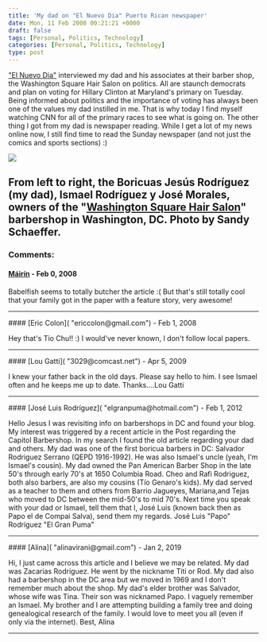 ```yaml
---
title: 'My dad on "El Nuevo Dia" Puerto Rican newspaper'
date: Mon, 11 Feb 2008 00:21:21 +0000
draft: false
tags: [Personal, Politics, Technology]
categories: [Personal, Politics, Technology]
type: post
---
```


["El Nuevo Dia"](http://www.elnuevodia.com/diario/noticia/portada/noticias/boricuas_a_un_pelo_del_poder/360746) interviewed my dad and his associates at their barber shop, the Washington Square Hair Salon on politics. All are staunch democrats and plan on voting for Hillary Clinton at Maryland's primary on Tuesday. Being informed about politics and the importance of voting has always been one of the values my dad instilled in me. That is why today I find myself watching CNN for all of the primary races to see what is going on. The other thing I got from my dad is newspaper reading. While I get a lot of my news online now, I still find time to read the Sunday newspaper (and not just the comics and sports sections) :)

![](http://www.elnuevodia.com/XStatic/endi/images/espanol/20080210_NotPortada_1457444.jpg)

From left to right, the Boricuas Jesús Rodríguez (my dad), Ismael Rodríguez y José Morales, owners of the "[Washington Square Hair Salon](http://yellowpages.washingtonpost.com/Washington+Square+Hair+Salon.327671.103615379.home.html)" barbershop in Washington, DC. Photo by Sandy Schaeffer.
---
### Comments:
#### [Máirín](http://mihmo.livejournal.com "mairin@gmail.com") - <time datetime="2008-02-10 22:33:06">Feb 0, 2008</time>

Babelfish seems to totally butcher the article :( But that's still totally cool that your family got in the paper with a feature story, very awesome!
<hr />
#### [Eric Colon]( "ericcolon@gmail.com") - <time datetime="2008-02-11 08:51:27">Feb 1, 2008</time>

Hey that's Tio Chu!! :) I would've never known, I don't follow local papers.
<hr />
#### [Lou Gatti]( "3029@comcast.net") - <time datetime="2009-04-24 10:38:11">Apr 5, 2009</time>

I knew your father back in the old days. Please say hello to him. I see Ismael often and he keeps me up to date. Thanks....Lou Gatti
<hr />
#### [José Luis Rodríguez]( "elgranpuma@hotmail.com") - <time datetime="2012-02-13 17:39:38">Feb 1, 2012</time>

Hello Jesus I was revisiting info on barbershops in DC and found your blog. My interest was triggered by a recent article in the Post regarding the Capitol Barbershop. In my search I found the old article regarding your dad and others. My dad was one of the first boricua barbers in DC: Salvador Rodriguez Serrano (QEPD 1916-1992). He was also Ismael's uncle (yeah, I'm Ismael's cousin). My dad owned the Pan American Barber Shop in the late 50's through early 70's at 1650 Columbia Road. Cheo and Rafi Rodriguez, both also barbers, are also my cousins (Tío Genaro's kids). My dad served as a teacher to them and others from Barrio Jagueyes, Mariana,and Tejas who moved to DC between the mid-50's to mid 70's. Next time you speak with your dad or Ismael, tell them that I, José Luis (known back then as Papo el de Compai Salva), send them my regards. José Luis "Papo" Rodríguez "El Gran Puma"
<hr />
#### [Alina]( "alinavirani@gmail.com") - <time datetime="2019-01-29 12:12:46">Jan 2, 2019</time>

Hi, I just came across this article and I believe we may be related. My dad was Zacarias Rodriguez. He went by the nickname Titi or Rod. My dad also had a barbershop in the DC area but we moved in 1969 and I don't remember much about the shop. My dad's elder brother was Salvador, whose wife was Tina. Their son was nicknamed Papo. I vaguely remember an Ismael. My brother and I are attempting building a family tree and doing genealogical research of the family. I would love to meet you all (even if only via the internet). Best, Alina
<hr />
